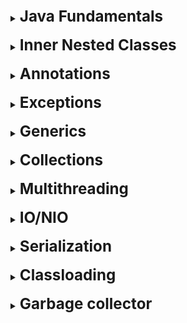 [//]: # (Java Fundamentals)

<details>
    <summary>
        <b><big><big><big>
            Java Fundamentals
        </big></big></big></b>
    </summary>

[//]: # (Java OOP)

<br>
<details>
    <summary>
        <b><big><big>
            OOP principle
        </big></big></b>
      </summary>

- **Encapsulation** (Property of a single object of the system to build relationship
  with another objects' of the system)
- **Inheritance** (Property of expand (base) class by children)
- **Polymorphism** (The property of the same objects performs the functionality in different ways)
- **Abstraction** (Property of extraction from an object only to us parameters)

</details>
<br>

[//]: # (Overloading and overriding)

<details>
    <summary>
        <b><big><big>
              Overloading and overriding
              overload signature
         </big></big></b>
     </summary>

When two or more methods in the same class have the same name,
but different parameters, this is called overload.
An overload is considered a condition when the method signature (name and parameters) is changed

Overriding is when a child class overrides a method.
(declares a method with the same name and input parameters and return value)
but writes this methods own behavior
(also if we implement a method)

</details>
<br>

[//]: # (Is Java Completely OOP)

<details>
     <summary>
         <b><big><big>
          Is Java Completely OOP
         </big></big></b>
     </summary>

No, because java contains primitives, and they, in turn, are not objects

</details>
<br>

[//]: # (Primitives and Reference Data Types)

<details>
    <summary>
        <b><big><big>
         Primitives and Reference Data Types
        </big></big></b>
    </summary>

**Reference** data types we need as transfer objects they store and
exchange value

Link Benefits:

* **may be empty**
  * **reference data type can copy reference obj = anotherObj();**

**Primitive** data types are single values ​​stored in memory.

Primitive data types:

* byte short int long
  * float double
  * boolean
  * char

**(with compiler they work much faster due to memory device and JVM)**
</details>
<br>

[//]: # (Changing the value of a primitive, field, reference type when passing to a method)

<details>
    <summary>
        <b><big><big>
         Changing the value of a primitive, field, reference type when passing to a method
        </big></big></b>
    </summary>

Everything changes in value. Even when an object is passed,
actually passing the value of the reference to
the area in memory where this object is stored.

</details>
<br>

[//]: # (Constructors + initialization blocks)

<details>
    <summary>
        <b><big><big>
         Constructors (+ initialization blocks)
        </big></big></b>
    </summary>

**Constructor** is a method designed to initialize an instance of a class.
There is a constructor in every class! If it is not explicitly declared,
it will be provided by default.

- Default
  - With options
  - Copy (input parameter is an object of the same class)

**Init Blocks**:
There are static and non-static
In general, initialization blocks are present in Java to initialize a variable before firing.
constructor

</details>
<br>

[//]: # (In what order are they initialized)

<details>
     <summary>
         <b><big><big>
          In what order are they initialized
         </big></big></b>
     </summary>

Statics
Static init block
Static constructor
Static fields
Then regular instances
init block
constructor
fields

</details>
<br>

[//]: # (Can a static constructor initialize regular fields No)

<details>
     <summary>
         <b><big><big>
          Can a static constructor initialize regular fields (No)
         </big></big></b>
     </summary>

No, directly
Yes, if you create an object with your hands

</details>
<br>

[//]: # (Can an initialization block be described if there is nothing at all in the class except the constructor (Why?)

<details>
     <summary>
         <b><big><big>
          Can an initialization block be described if there is nothing at all in the class except the constructor (Why?)
         </big></big></b>
     </summary>
Yes

(Why?)
For logging
</details>
<br>

[//]: # (Java class types)

<details>
     <summary>
         <b><big><big>
          Java class types
         </big></big></b>
     </summary>
Interface - Abstract class - Ordinary class - Enum

![img](https://dan-it.gitlab.io/fs-book/java-basic/collections/img/inner_classes.png)
</details>
<br>

[//]: # (Class, method, field, access modifiers)

<details>
    <summary>
        <b><big><big>
         Class, method, field, access modifiers
        </big></big></b>
    </summary>

**Access**
Java uses the following access modifiers:

- **public**: public class or class member.
- **private**: private class or class member, opposite of the public modifier.
- **protected**: such a class or class member is accessible from anywhere in the current class or package
- **package private**. Such fields or methods are visible to all classes in the current package.

**In class context**
Abstract, final, static modifiers are used in class context

**In the context of methods**
Methods in Java can be declared as abstract, final, static, native, synchronized.

The **native** modifier before a method declaration indicates that it is specific
for the operating system. Like an abstract method, it also has no body,
and the implementation is in compiled form in JVM files.

The **synchronized** modifier for a method says that before it is executed, there must be
the object's monitor is captured (for a non-static method), or the monitor
associated with the class (for a static method).

**In the context of Fields**
They can be declared with such modifiers as static, final, transient, volatile.

To indicate that a certain field should be ignored during serialization of an object,
the **transient** modifier is used

With the **volatile** modifier, things are a bit more complicated. Guaranteed value from memory.


</details>
<br>

[//]: # (Object.class)

<details>
     <summary>
         <b><big><big>
          Object class
         </big></big></b>
     </summary>

In fact, all classes inherit from the Object class.
And the Object class is necessary in order to be able to work with these objects.

To work with objects:

- toString
- hashCode - By default - an integer address in memory
- equals - returns the result of comparing two objects
- getClass - get object class at run time.
- finalize - marks an object for GC cleanup
- clone - shallow copy method

Multithreading

- notify
  - wait
  - notify all

</details>
<br>

[//]: # (How does clone work?)

<details>
     <summary>
         <b><big><big>
          How does clone work?
         </big></big></b>
     </summary>

The default implementation of the Object.clone() method **returns a Shallow Copy**.

**When shallow copying** if the field value is a primitive type,
it copies its value; otherwise,
if the field value is an object reference, it copies the reference and,
therefore refers to the same object.
</details>
<br>

[//]: # (Rules for redefining hashcode and equals)

<details>
    <summary>
        <b><big><big>
         Hashcode and equals redefinition rules
        </big></big></b>
    </summary>

**Reflexivity:** An object must equal itself.

**Symmetric:** if a.equals(b) returns true, then b.equals(a) must also return true.

**Transitivity:** if a.equals(b) returns true and b.equals(c) also returns true, then c.equals(a)
should also return true.

**Consistency:** calling the equals() method again must return the same
and the same value until any value of the object's properties is changed.
That is, if two objects are equal in Java, then they will be equal as long as their properties remain unchanged.

**Null Comparison**: The object must be tested against null.
If the object is null, then the method should return false, not a NullPointerException.
For example, a.equals(null) should return false.

</details>
<br>

[//]: # (Class.class)

<details>
    <summary>
        <b><big><big>
         Class.class
        </big></big></b>
    </summary>

The template initially described in the class, transforming into bytecode, looks like a set
arrays that contain a large amount of data.
Who uploaded, which fields + count, which constructors + count,
package, parent, interfaces.

* getSuperclass()
* getPackage()
* getMethods()
* getInterfaces()

**java.lang.Class** represents methods for getting this data
(as a method of application - reflection)
methods are also provided for determining the class type

* isPrimitive()
* isLocalClass()
* isInterface()
* isInstance(Object obj)
* isEnum()
* isAssignableFrom(Class<?> cls)
* isAnonymousClass()

</details>
<br>

[//]: # (Immutable object)

<details>
    <summary>
        <b><big><big>
         immutable object
        </big></big></b>
    </summary>

An immutable object is an object that is internal
whose state remains constant after it has been fully created.

This means that the immutable object's public API guarantees that we
that he would behave the same throughout his life.

To achieve this, the following elements are used:

* **final** - guarantees the immutability of the reference, but not the value
* If an immutable object stores references to other objects
  make sure that its fields are also final, and it does not have the opportunity to change
  its meaning from outside. For example, by closing access to networks and filling in the fields only
  once in the element's constructor.

What gives us Immutable object:

* we can safely share the object throughout the application
* it has no side effects of changing the state

</details>
<br>

[//]: # (String)

<details>
    <summary>
        <b><big><big>
         String
        </big></big></b>
    </summary>

A string object representing a set of char elements

2 ways to create

* using a **customized constructor** ("123")
* by creating **object new String**("123")

In this case, when creating, an object will be created, placed in the string pool
and as a result, a reference to the object in the string pool will be returned to us

Java string pool: Java string pool refers to a set of strings,
which are stored in heap memory.
However, every time a new object is created,
**string pool first checks if this object is present in the pool or not**.

**String objects are themselves immutable**. This means that the string is part of
an array of strings and returns a reference to a new string each time it changes.
Since with each change we try to check the entire pool of strings for the presence
search word, the operation can be extremely demanding on performance

To avoid this problem, there were
created **mutable StringBuffer and StringBuilder**

They are streams of strings allowing the string to be manipulated to win performance.

At the same time, there are two of them for dividing into work in a multi-threaded environment and not.
**StringBuffer is synchronized - StringBuilder is faster**

</details>
<br>  

</details>
<br>

[//]: # (Nested classes)

<details>
    <summary>
        <b><big><big><big>
            Inner Nested Classes
        </big></big></big></b>
    </summary>

[//]: # (Nested class types)

<br>
<details>
    <summary>
        <b><big><big>
         Nested class types
        </big></big></b>
    </summary>

* **Static nested** - static logic that does not depend on object initialization
* **Local internal** - logic that depends on object initialization.
  By optimizing logical grouping and expanding encapsulation.
* **Anonymous internal** - simplified form without class creation and initialization

Why do we need it:

* Method of logical grouping so as not to litter the package,
  a way to warn the programmer that a class is being used/owned by another
* Increased encapsulation.
* As a result, we can get more readable and cleaner code.

![img](https://res.cloudinary.com/practicaldev/image/fetch/s--A1l3RUvp--/c_limit%2Cf_auto%2Cfl_progressive%2Cq_auto%2Cw_880/https://www.mednikov.net/wp- content/uploads/2019/10/nested-classes-overview.png)
</details>
<br>

[//]: # (When to use which type of class)

<details>
    <summary>
        <b><big><big>
          When to use which type of class
        </big></big></b>
    </summary>

**Local class:**

+ introduction of a new named data type
+ logical grouping

**Anonymous class:** if you need to use methods or initialize
fields and at the same time the performed action serves only 1 class
and making it even local is considered expensive

**Nested class:** use this if your requirements are similar
local class, you want to make that type more accessible
and you need access to local variables or parameters of the parent's class.

**Static nested:** for static fields of the base static class

+ the ability to expand encapsulation for other system objects

[Oracle link](https://docs.oracle.com/javase/tutorial/java/javaOO/whentouse.html)
</details>
<br>

</details>
<br>

[//]: # (Annotations)

<details>
    <summary>
        <b><big><big><big>
            Annotations
        </big></big></big></b>
    </summary>

[//]: # (What is and what is the main reason for using annotations?)

<br>
<details>
    <summary>
        <b><big><big>
            What is and what is the main reason for using annotations?
         </big></big></b>
     </summary>

Annotations are descriptors included in the text of the program,
and are used to store program code metadata,
required at different stages of the program life cycle.

The information stored in annotations can be used by appropriate
handlers to create the necessary auxiliary files
or for marking classes, fields, etc.

</details>
<br>

[//]: # (Instructions to execute annotations by execution type?)

<details>
     <summary>
         <b><big><big>
             Annotation execution instructions (by execution type)?
          </big></big></b>
      </summary>

Instructions for the compiler (Compiler)
@Override
@SuppressWarnings
Build-time instruction
Instruction at Runtime
@Deprecated

</details>
<br>

[//]: # (What types of objects can be returned from an annotation method declaration?)

<details>
     <summary>
         <b><big><big>
             What types of objects can be returned from an annotation method declaration?
          </big></big></b>
      </summary>

The return type must be
- primitive,
- String ,
- class,
- Enum
- an array of one of the previous types.

</details>
<br>

[//]: # (How custom annotations can help improve code)

<details>
     <summary>
         <b><big><big>
             How custom annotations can help improve code
          </big></big></b>
      </summary>

* Reduce coding effort by adding default behavior to methods.
* Adding custom behavior to classes and interfaces
* Save the effort of writing XML descriptors and marker interfaces.

</details>
<br>

[//]: # (Short annotation template)

<details>
     <summary>
         <b><big><big>
          Brief annotation template
          </big></big></b>
      </summary>

@Target (specify type)
@Retention(specify how it works) //SOURCE, CLASS and RUNTIME
</details>
<br>

[//]: # (What is meta annotation)

<details>
     <summary>
         <b><big><big>
          What is meta annotation
          </big></big></b>
      </summary>

Meta annotations are annotations that extend the behavior of already 
created annotations.
added via @inherit annotation
</details>
<br>

</details>
<br>

[//]: # (Exeptions)

<details>
    <summary>
        <b><big><big><big>
            Exceptions
        </big></big></big></b>
    </summary>

[//]: # (Best practices for using exceptions)

<br>
<details>
    <summary>
        <b><big><big>
         Best practices for using exceptions
        </big></big></b>
    </summary>

- **Be careful what you register**
  Error result logs should not contain private information
- **It's wrong to catch exceptions and do nothing with them**
- **Include a global exception handler to avoid a critical situation in
  important point for you**
- **Do not close the resource with your hands**
- **Dump Early, Catch Later** is the rule to cover
  as much as possible or catch as early as possible
- **Do not forget about log or forward**, do not neglect possible stuffing and logging
- **Explicitly define the exception to be thrown**. The narrower, the more accurate
- **First catch the bottleneck then the wide**

[infoLink](https://www.theserverside.com/blog/Coffee-Talk-Java-News-Stories-and-Opinions/Java-Exception-handling-best-practices)
</details>
<br>

</details>
<br>

[//]: # (Generics)

<details>
    <summary>
        <b><big><big><big>
            Generics
        </big></big></big></b>
    </summary>

[Usefully resource](https://convincedcoder.com/2018/09/29/Java-generics-wildcards-type-erasure/)

[//]: # (What is type erasure and how does it work)

<details>
    <summary>
        <b><big><big>
            What is type erasure and how does it work
         </big></big></b>
     </summary>

When writing code, we specify generics of various kinds in order to
make our classes more scalable

And in order for this mechanism to work correctly from the point of view of compilation.
The compiler converts the generic type to an object. This is called type erasure.

    How it works
    public static <E> boolean containsElement(E [] elements, E element){
    after compilation it looks like
    public static boolean containsElement(Object [] elements, Object element){

</details>
<br>

[//]: # (What is a bridge method)

<details>
    <summary>
        <b><big><big>
            What is the bridge method
         </big></big></b>
     </summary>

The hidden mechanism of the Java compiler, in which he himself tries to exclude
type substitution error
And for this it generates an additional method for working with wildcard methods

    Example:
    public class MyComparator implements Comparator<Integer> {
    public int compare(Integer a, Integer b) {

    The comparator is explicitly typed, so comparing two Object objects will not be correct

.

    So the compiler will create a bridge method to avoid the problem:

    public class MyComparator implements Comparator<Integer> {
    public int compare(Integer a, Integer b) {
    
    //THIS is a "bridge method"
    public int compare(Object a, Object b) {
    return compare((Integer)a, (Integer)b);

</details>
<br>

</details>
<br>

[//]: # (Collections)

<details>
    <summary>
        <b><big><big><big>
            Collections
        </big></big></big></b>
    </summary>

![img](https://data-flair.training/blogs/wp-content/uploads/sites/2/2018/03/hierarchy-of-collection-framework-in-java.webp)

[//]: # (Explore the basic principle of basic collections)

<details>
    <summary>
        <b><big><big>
            Reveal the basic principle of how basic collections work
         </big></big></b>
     </summary>

* **List**
* **ArrayList** - Classic storage model where memory cells are allocated
* **LinkedList** - Storage model where everything is stored as a sheet which
  has links to the previous and next elements

* **Queue** (represented by a linked list)
* **PriorityQueue** - PriorityQueue is based on a bunch of priorities.
  The elements of the priority queue are ordered according to
  natural order or comparator,
  provided during queuing
* **ArrayDeque** is a special type of array that grows and allows users to
  add or remove elements from both sides of the queue.

* **Set** (represented by a map whose keys will be set elements)
* **HashSet** - store items in buckets using hash mechanism
* **LinkedHashSet** - stores elements in buckets using hash mechanism,
  while maintaining the insertion order of the elements.
* **TreeSet** - sorted storage of unique elements, redblack tree is used
  for storage, where nodes are distributed left and right depending on their own order

* **Map** (separately because they are not iterable in the usual sense of collections)
* **HashMap** - classic bucket key system, storage in a key value pack
* **LinkedHashMap** - classic bucket key system + order preservation
* **HashTable** - thread safe version of hashmap, works the same
* **TreeMap** - works like a set, storing keys in a red-black tree or self-written
  comparator

</details>
<br>

<details>
    <summary>
        <b><big><big>
            В какой момент, какую использовать
         </big></big></b>
     </summary>

![](https://i.stack.imgur.com/aSDsG.png)

* **List**
* **ArrayList** - когда нужен быстрый поиск по индексу, но мы готовы потерпеть удаление вставку
* **LinkedList** - когда нужна быстрая вставка и удаление, но мы готовы терпеть поиск по индексу


* **Queue** (представлено связным списком) - когда важен порядок вложенности и выдачи
* **PriorityQueue** - когда нужен порядок зависимый от приоритета
* **ArrayDeque** - когда нужен порядок вставки выдачи, но при этом мы хотим получать
  как первый так и последний элемент


* **Set** - когда нужна уникальность
* **HashSet** - когда нужна уникальность и быстрота
* **LinkedHashSet** - когда нужна уникальность и сохранение порядка вставки
* **TreeSet** - когда нужна уникальность и фильтрация для оптимизации
  доступа, удаления, вставки, все работает как Log(n)


* **Map** - когда нужна пара ключ значение
* **HashMap** - когда нужна быстрота
* **LinkedHashMap** - когда нужен порядок вставки
* **HashTable** - когда нужна быстрота и потокобезопасность
* **TreeMap** - когда нужна сортировка по ключам

</details>
<br>

<details>
    <summary>
        <b><big><big>
            Collections
         </big></big></b>
     </summary>

Core collections other than HashTable are non-thread safe, which means
what i.e. when multiple parallel threads save and retrieve
elements from these collections, they can corrupt the data.

2 main synchronization guarantees

1. In the **Collections** package
* Collections.synchronizedList(List)
* Collections.synchronizedSet(Set)
* Collections.synchronizedMap(Map)

**Synchronization in this case is provided by internal blocking,
this means that the collection becomes a monitor, it allows only one
stream, but still saved for reading.**

2. In the **util.concurrent** package (for almost every single case, but the most basic in my opinion)
* ConcurrentHashMap
  **(stores values in buckets in the same way, but the monitor only locks a separate bucket
  for writing, not locking the rest, thereby maintaining thread safety)**
* CopyOnWriteArrayList
  **(get value operations are applied to the original collection when operations
  modifications are carried out on a copy of the existing array, blocking the main one for modification
  after the result overwrites the base, and the next operation repeats the action)**

</details>
<br>

</details>
<br>

[//]: # (Multithreading)

<details>
    <summary>
        <b><big><big><big>
            Multithreading
        </big></big></big></b>
    </summary>

[//]: # (Basic concepts)

<br>
<details>
    <summary>
        <b><big><big>
            Basic concepts
         </big></big></b>
     </summary>

**Thread daemons** - threads running in the background that terminate at
automatic mode when the main stream is closed.

**Benefits of using threads? What are the cons?**

Pros:

* work speed
* possibility to optimize performance
* processing more requests

Minuses:

* the ability to block threads and deplete resources

**Thread lifecycle - NEW/RUNNABLE/BLOCKED/TIME_W/TERMINATED**

![](https://cdn-images-1.medium.com/max/533/1*UHoBS0lKLFI4gR8NgDENfw.png)

**Ways to create a flow?**

* Inherit the Thread class and implement the run() method
* Runnable interface and implement the run() method
* Callable interface and implement the call() method

**Runnable and Callable interfaces**

Two functional interfaces, the main difference between which is
method return value void run, <v> call

**Ways to stop the flow**

* Manual if-else (flow works by condition)
* Interrupt method (the thread does not stop immediately, but after execution
  current action)
* The stop method (but it's depricate because it immediately stops the thread
  and can lead to problems)

**wait() methods sleep() notify() notifyAll()**

Stream interaction methods defined in the Object class

wait() causes a thread to wait, putting it into BLOCKED status, while another thread
will not call the notify() or notifyAll() method. Waiting on the monitor

**join() yield() methods**

yield() a thread transfers its execution to another one by priority
(useful in a situation where we have a thread running for 5 hours and 2 threads that
take 3 minutes to prevent the 2nd waiting thread from skipping ahead)

join() if there is a chain of threads and it is important for us to start the thread exactly after completion
selected

**thread pool**
The thread pool allows you to control and reuse threads, allowing,
control the number of constantly running threads.

**Difference between object-level and class-level locking**

* Object-level locks - when you want an object's methods to be available to only one thread
* Class level locks - when we want to prevent multiple threads from entering
  into a synchronized block in all instances of the class

</details>
<br>

[//]: # (Happens before)

<details>
     <summary>
         <b><big><big>
             Happens before
          </big></big></b>
      </summary>

The JVM can change the order in which instructions are executed to optimize its own
work. If he considers that these instructions are not interconnected.
But our logic can directly depend on our built order,
so the volatile keyword was introduced which forces to write
and read the variable directly from heap and not from local memory to avoid
dirty and phantom reading.

But worsens the performance due to the fact that the cache works much faster.

</details>
<br>

[//]: # (PESC in multithreading)

<details>
     <summary>
         <b><big><big>
             PESC in multithreading
          </big></big></b>
      </summary>

![](https://jenkov.com/images/java-concurrency/producer-consumer-2.png)

</details>
<br>

[//]: # (Locks/Atomics)

<details>
    <summary>
        <b><big><big>
            Locks/Atomics
         </big></big></b>
     </summary>

Most collections and basic operations are not inherently atomic.
They work in several stages, which creates dirty read problems in multi-threaded
environment.

In order to solve this problem in multithreading,
on the base side are monitors and volatile.

From the side of additional libraries, Locks and Atomics appeared

**Locks**

**ReentrantLock** - Reentrant lock. The mechanism for getting rid of
the need for some threads to wait until another thread completes its work in the block.
We are trying to get permission to enter the monitor without stopping the thread.

**ReadWriteLock** - allows you to explicitly set prohibitions in a code block
for reading or writing.

**Atomics**

Provides atomic wrappers over ordinary variables, such as
AtomicInteger, AtomicBoolean etc.

They guarantee that the operation will be atomic in one pass and will not call
problems in a multi-threaded environment, and at the same time it is preferable to volatile on
the fact that they are optimized for the CPU and work faster.
</details>
<br>

[//]: # (Castles/Atoms)

<details>
      <summary>
          <b><big><big>
              Starvation/DeadLock/LiveLock
           </big></big></b>
       </summary>

**Livelock** is a deadlock that processes are in
block each other with a repeated state change,
but they don't move forward.

**DeadLock** is a situation where processes block each other
obtaining resources and do not advance further.

**Starvation** is the result of a process that cannot be obtained
access to shared resources and therefore
cannot be judged by any progress.

</details>
<br>

</details>
<br>

[//]: # (IO/NIO)

<details>
    <summary>
        <b><big><big><big>
            IO/NIO
        </big></big></big></b>
    </summary>

<br>
<details>
    <summary>
        <b><big><big>
            IO vs NIO difference
         </big></big></b>
     </summary>

* **Buffer** area to read data chunks at a time
* **Channel** is used to communicate with the buffer
* **Selector** providing access to channels that are ready to go

**Java IO (Input/Output)** is used to perform read and write operations.
The java.io package contains all the classes needed for input and output operations.

* Unidirectional work with data. Either read or write
* Synchronous operation. The incoming stream is blocked by the monitor
* There is one thread per read and write buffer

**Java NIO (New IO)** was introduced to implement high speed I/O.

* Bidirectional work with data flow.
  Because NIO works with a buffer.
  He can simultaneously ask to read data into the buffer while doing other work
* Asynchronous operation. NIO does not block the thread. He can get that data from the buffer
  that you have at the moment and go to work on
* Reading in the buffer can occur in both directions, both backwards and forwards
* The thread gets the opportunity to check if the read is completed, if the buffers are full
* Due to the fact that we have channel selectors, one thread can control several at once
  buffers

**What to use when**

Depends on the threading of your application.
NIOs are faster and don't block, but we totally need to be sure
that we read everything to the end.
IO blocks the thread and releases it when the read is complete

The difference between NIO's flexibility and speed and IO's performance guarantee

</details>
<br>

</details>
<br>

[//]: # (Serializations)

<details>
    <summary>
        <b><big><big><big>
            Serialization
        </big></big></big></b>
    </summary>

<br>
<details>
    <summary>
        <b><big><big>
         Ways to Serialize an Object
        </big></big></b>
    </summary>

2 ways to serialize an object

**Serialization using the Serializable method:**

- specific marker interface
- to use it, we must call writeObject on the io stream

**Serialization using the Externalizable method:**

- successor of marker interface with two read/writeExternal methods
- allows us to create custom serialization and deserialization settings

</details>
<br>

<details>
    <summary>
        <b><big><big>
         How descendants and base classes behave when deserialized
        </big></big></b>
    </summary>

When a class implements the java.io.Serializable interface,
all its subclasses are also serializable.

Conversely, when an object has a reference to another object,
these objects must implement the Serializable interface separately,
otherwise a NotSerializableException will be thrown

</details>
<br>

</details>
<br>

[//]: # (Classloading)

<details>
    <summary>
        <b><big><big><big>
            Classloading
        </big></big></big></b>
    </summary>

<br>
<details>
    <summary>
        <b><big><big>
         Classloader and in what situations it can be useful for us
        </big></big></b>
    </summary>

Class loaders are responsible for **dynamically loading Java classes in the JVM**
during execution.

Also, these Java classes are not immediately loaded into memory,
and when they are required by the application (LAZY).

* **Bootstrap** - bootstrap class loader
* **Extension** - provides loading of extensions
* **System** - loads all files in the classpath variable

Delegation model - a model in which class loaders delegate
search for a class up the chain.

However, in scenarios where we need to load classes from the local hard drive
or from the network, we may need
use custom class loaders.

* Help modifying existing bytecode
* Create classes dynamically suited to the needs of the user
  (e.g. switching JDBC)

</details>
<br>

</details>
<br>

[//]: # (Garbage collector)

<details>
    <summary>
        <b><big><big><big>
            Garbage collector
        </big></big></big></b>
    </summary>

<br>
<details>
    <summary>
        <b><big><big>
         What are and which when to use
        </big></big></b>
    </summary>

* Serial Garbage Collector
* Parallel Garbage Collector
* Concurrent Mark Sweep (CMS)
* Garbage First (G1)

The **Serial** garbage collector is well suited for single-threaded environments.
It uses a single thread for garbage collection.
It works by holding all application threads.
(Suitable for 1 core situation only)

**Parallel** is the default garbage collector used by the JVM.
The operation of the parallel garbage collector is the same as that of the sequential one.
except that it runs on multiple build threads.
(Suitable for standard situations)

**CMS** - It does not freeze application threads during garbage collection.
GC threads run concurrently with application threads, but pay more
CPU usage.

**G1** - used if we have a large (more than 4 GB) memory (heap).
He divides everything into fragments. But there are problems with fragmentation, and because of this
it needs more memory.

</details>
<br>

</details>
<br>